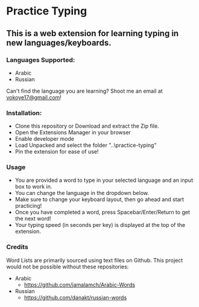 # Practice Typing

## This is a web extension for learning typing in new languages/keyboards.

### Languages Supported:
- Arabic
- Russian

Can't find the language you are learning? Shoot me an email at vokoye17@gmail.com!

### Installation:
- Clone this repository or Download and extract the Zip file.
- Open the Extensions Manager in your browser
- Enable developer mode
- Load Unpacked and select the folder "..\practice-typing\"
- Pin the extension for ease of use!

### Usage
- You are provided a word to type in your selected language and an input box to work in. 
- You can change the language in the dropdown below.
- Make sure to change your keyboard layout, then go ahead and start practicing!
- Once you have completed a word, press Spacebar/Enter/Return to get the next word!
- Your typing speed (in seconds per key) is displayed at the top of the extension.

### Credits
Word Lists are primarily sourced using text files on Github. This project would not be possible without these repositories:

- Arabic
    - https://github.com/jamalamch/Arabic-Words
- Russian
    - https://github.com/danakt/russian-words